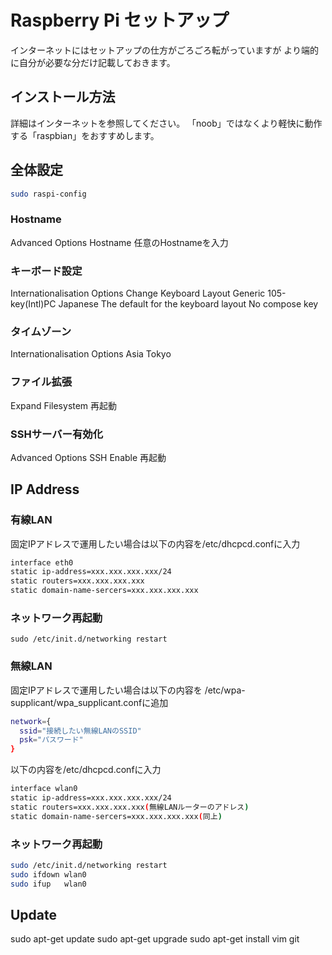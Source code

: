 # Raspberry Pi セットアップ

インターネットにはセットアップの仕方がごろごろ転がっていますが
より端的に自分が必要な分だけ記載しておきます。

## インストール方法
詳細はインターネットを参照してください。
「noob」ではなくより軽快に動作する「raspbian」をおすすめします。

## 全体設定
```bash
sudo raspi-config
```

### Hostname
Advanced Options
Hostname
任意のHostnameを入力

### キーボード設定
Internationalisation Options 
Change Keyboard Layout 
Generic 105-key(Intl)PC 
Japanese 
The default for the keyboard layout 
No compose key 

### タイムゾーン
Internationalisation Options
Asia
Tokyo

### ファイル拡張
Expand Filesystem
再起動

### SSHサーバー有効化
Advanced Options
SSH
Enable
再起動

## IP Address
### 有線LAN
固定IPアドレスで運用したい場合は以下の内容を/etc/dhcpcd.confに入力
```bash
interface eth0
static ip-address=xxx.xxx.xxx.xxx/24
static routers=xxx.xxx.xxx.xxx
static domain-name-sercers=xxx.xxx.xxx.xxx
```
### ネットワーク再起動
```sudo /etc/init.d/networking restart```

### 無線LAN
固定IPアドレスで運用したい場合は以下の内容を
/etc/wpa-supplicant/wpa_supplicant.confに追加
```bash
network={
  ssid="接続したい無線LANのSSID"
  psk="パスワード"
}
```

以下の内容を/etc/dhcpcd.confに入力
```bash
interface wlan0
static ip-address=xxx.xxx.xxx.xxx/24
static routers=xxx.xxx.xxx.xxx(無線LANルーターのアドレス)
static domain-name-sercers=xxx.xxx.xxx.xxx(同上)
```

### ネットワーク再起動
```bash
sudo /etc/init.d/networking restart
sudo ifdown wlan0
sudo ifup   wlan0
```

## Update
sudo apt-get update
sudo apt-get upgrade
sudo apt-get install vim git
